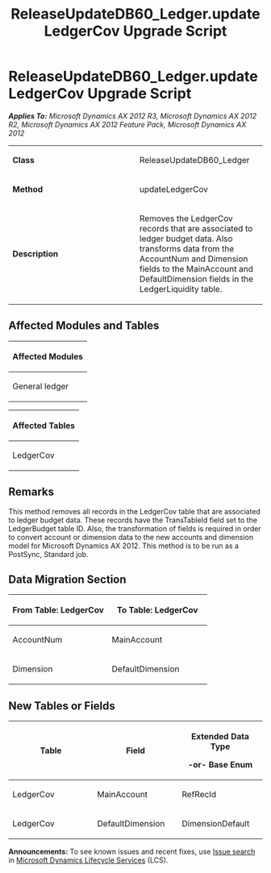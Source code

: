 ﻿---
title: ReleaseUpdateDB60_Ledger.updateLedgerCov Upgrade Script
TOCTitle: ReleaseUpdateDB60_Ledger.updateLedgerCov Upgrade Script
ms:assetid: ac299cd5-e205-5cd2-776c-747eb9af76d4
ms:mtpsurl: https://msdn.microsoft.com/en-us/library/JJ686487(v=AX.60)
ms:contentKeyID: 49710442
ms.date: 05/18/2015
mtps_version: v=AX.60
---

# ReleaseUpdateDB60\_Ledger.updateLedgerCov Upgrade Script 


_**Applies To:** Microsoft Dynamics AX 2012 R3, Microsoft Dynamics AX 2012 R2, Microsoft Dynamics AX 2012 Feature Pack, Microsoft Dynamics AX 2012_

<table>
<colgroup>
<col style="width: 50%" />
<col style="width: 50%" />
</colgroup>
<tbody>
<tr class="odd">
<td><p><strong>Class</strong></p></td>
<td><p>ReleaseUpdateDB60_Ledger</p></td>
</tr>
<tr class="even">
<td><p><strong>Method</strong></p></td>
<td><p>updateLedgerCov</p></td>
</tr>
<tr class="odd">
<td><p><strong>Description</strong></p></td>
<td><p>Removes the LedgerCov records that are associated to ledger budget data. Also transforms data from the AccountNum and Dimension fields to the MainAccount and DefaultDimension fields in the LedgerLiquidity table.</p></td>
</tr>
</tbody>
</table>


## Affected Modules and Tables

<table>
<colgroup>
<col style="width: 100%" />
</colgroup>
<thead>
<tr class="header">
<th><p>Affected Modules</p></th>
</tr>
</thead>
<tbody>
<tr class="odd">
<td><p>General ledger</p></td>
</tr>
</tbody>
</table>


<table>
<colgroup>
<col style="width: 100%" />
</colgroup>
<thead>
<tr class="header">
<th><p>Affected Tables</p></th>
</tr>
</thead>
<tbody>
<tr class="odd">
<td><p>LedgerCov</p></td>
</tr>
</tbody>
</table>


## Remarks

This method removes all records in the LedgerCov table that are associated to ledger budget data. These records have the TransTableId field set to the LedgerBudget table ID. Also, the transformation of fields is required in order to convert account or dimension data to the new accounts and dimension model for Microsoft Dynamics AX 2012. This method is to be run as a PostSync, Standard job.

## Data Migration Section

<table>
<colgroup>
<col style="width: 50%" />
<col style="width: 50%" />
</colgroup>
<thead>
<tr class="header">
<th><p>From Table: LedgerCov</p></th>
<th><p>To Table: LedgerCov</p></th>
</tr>
</thead>
<tbody>
<tr class="odd">
<td><p>AccountNum</p></td>
<td><p>MainAccount</p></td>
</tr>
<tr class="even">
<td><p>Dimension</p></td>
<td><p>DefaultDimension</p></td>
</tr>
</tbody>
</table>


## New Tables or Fields

<table>
<colgroup>
<col style="width: 33%" />
<col style="width: 33%" />
<col style="width: 33%" />
</colgroup>
<thead>
<tr class="header">
<th><p>Table</p></th>
<th><p>Field</p></th>
<th><p>Extended Data Type</p>
<p>-or- Base Enum</p></th>
</tr>
</thead>
<tbody>
<tr class="odd">
<td><p>LedgerCov</p></td>
<td><p>MainAccount</p></td>
<td><p>RefRecId</p></td>
</tr>
<tr class="even">
<td><p>LedgerCov</p></td>
<td><p>DefaultDimension</p></td>
<td><p>DimensionDefault</p></td>
</tr>
</tbody>
</table>

  
**Announcements:** To see known issues and recent fixes, use [Issue search](http://go.microsoft.com/fwlink/?linkid=389258) in [Microsoft Dynamics Lifecycle Services](http://go.microsoft.com/fwlink/?linkid=306505) (LCS).

